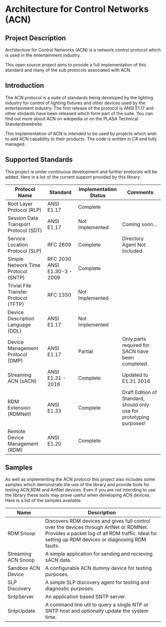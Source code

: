 # Architecture for Control Networks (ACN)

## Project Description
Architecture for Control Networks (ACN) is a network control protocol which is used in the entertainment industry. 

This open source project aims to provide a full implementation of this standard and many of the sub protocols associated with ACN.

## Introduction

The ACN protocol is a suite of standards being developed by the lighting industry for control of lighting fixtures and other devices used by the entertainment industry. The first release of the protocol is ANSI E1.17 and other stndards have been released which form part of the suite. You can find out more about ACN on wikipedia or on the PLASA Technical Standardswebsite.

This implementation of ACN is intended to be used by projects which wish to add ACN capability to their products. The code is written in C# and fully managed.

## Supported Standards

This project is under continuous development and further protocols will be added. Here is a list of the current support provided by this library.

| Protocol Name                          | Standard                      | Implementation Status | Comments     |
| -------------------------------------- | ----------------------------- | --------------------- | ------------ |
| Root Layer Protocol (RLP)              | ANSI E1.17                    | Complete	             |
| Session Data Transport Protocol (SDT)  | ANSI E1.17                    | Not Implemented       | Coming soon...
| Service Location Protocol (SLP)        | RFC 2609	                     | Complete              | Directory Agent Not Included
| Simple Network Time Protocol (SNTP)    | RFC 2030 ANSI E1.30-3 - 2009	 | Complete	             |
| Trivial File Transfer Protocol (TFTP)  | RFC 1350	                     | Not Implemented	     |
| Device Description Language (DDL)      | ANSI E1.17	                   | Not Implemented	     |
| Device Management Protocol (DMP)       | ANSI E1.17	                   | Partial	             | Only parts required for SACN have been completed.
| Streaming ACN (sACN)                   | ANSI E1.31 - 2016             | Complete              | Updated to E1.31 2016	
| RDM Extension (RDMNet)                 | ANSI E1.33                    | Complete              | Draft Edition of Standard, should only use for prototyping purposes!
| Remote Device Management (RDM)         | ANSI E1.20                    | Complete              |	

## Samples

As well as implementing the ACN protocol this project also includes some samples which demonstrate the use of the library and provide tools for testing ACN,RDM and ArtNet devices. Even if you are not intending to use the library these tools may prove useful when developing ACN devices. Here is a list of the samples available.

| Name | Description |
| --- | --- |
| RDM Snoop	| Discovers RDM devices and gives full control over the devices through ArtNet or RDMNet. Provides a packet log of all RDM traffic. Ideal for setting up RDM devices or diagnosing RDM faults.
| Streaming ACN Snoop | A simple application for sending and recieving sACN data.
| Sandbox ACN Device | A configurable ACN dummy device for testing purposes.
| SLP Discovery | A simple SLP discovery agent for testing and diagnostic purposes.
| SntpServer | An application based SNTP server.
| SntpUpdate | A command line util to query a single NTP or SNTP host and optionally update the system time.
